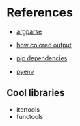 # References

- [argparse](https://realpython.com/command-line-interfaces-python-argparse/)
- [how colored output](https://stackoverflow.com/questions/287871/how-do-i-print-colored-text-to-the-terminal-in-python)

- [pip dependencies](https://realpython.com/what-is-pip/)
- [pyenv](https://realpython.com/intro-to-pyenv/)

## Cool libraries
- itertools
- functools
